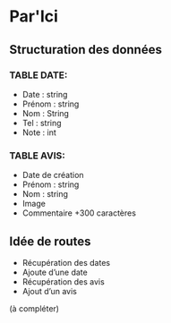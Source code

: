 # Par'Ici

## Structuration des données

### TABLE DATE: 
* Date : string 
* Prénom : string 
* Nom : String 
* Tel : string 
* Note : int 

### TABLE AVIS: 
* Date de création
* Prénom : string 
* Nom : string 
* Image 
* Commentaire +300 caractères


## Idée de routes
* Récupération des dates 
* Ajoute d’une date 
* Récupération des avis 
* Ajout d’un avis

(à compléter)